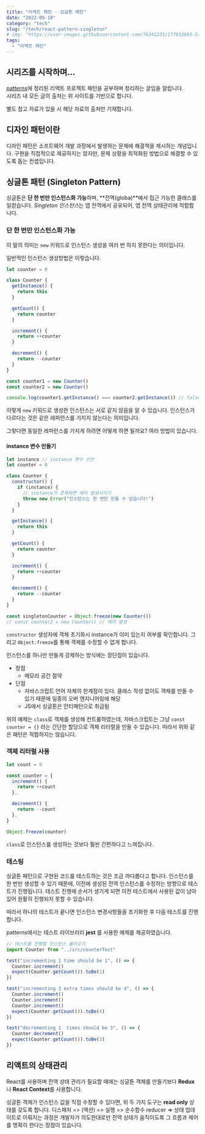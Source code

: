 ```yaml
---
title: "리액트 패턴 - 싱글톤 패턴"
date: "2022-09-18"
category: "tech"
slug: "/tech/react-pattern-singleton"
# img: "https://user-images.githubusercontent.com/76241233/177932893-5a504b26-12e4-4ade-b1ce-1951d072ba82.jpg"
tags:
  - "리액트 패턴"
---
```


## 시리즈를 시작하며...

[patterns](https://www.patterns.dev/)에 정리된 리액트 프로젝트 패턴을 공부하며 정리하는 글임을 알립니다.  
시리즈 내 모든 글의 출처는 위 사이트를 기반으로 합니다.

별도 참고 자료가 있을 시 해당 자료의 출처만 기재합니다.

## 디자인 패턴이란

디자인 패턴은 소프트웨어 개발 과정에서 발생하는 문제에 해결책을 제시하는 개념입니다. 구현을 직접적으로 제공하지는 않지만, 문제 상황을 최적화된 방법으로 해결할 수 있도록 돕는 컨셉입니다.

## 싱글톤 패턴 (Singleton Pattern)

싱글톤은 **단 한 번만 인스턴스화 가능**하며, **전역(globa)**에서 접근 가능한 클래스를 일컫습니다. <i>Singleton 인스턴스</i>는 앱 전역에서 공유되어, 앱 전역 상태관리에 적합합니다.

### 단 한 번만 인스턴스화 가능

이 말의 의미는 `new` 키워드로 인스턴스 생성을 여러 번 하지 못한다는 의미입니다.

일반적인 인스턴스 생성방법은 이렇습니다.

```javascript
let counter = 0

class Counter {
  getInstance() {
    return this
  }

  getCount() {
    return counter
  }

  increment() {
    return ++counter
  }

  decrement() {
    return --counter
  }
}

const counter1 = new Counter()
const counter2 = new Counter()

console.log(counter1.getInstance() === counter2.getInstance()) // false
```

이렇게 `new` 키워드로 생성한 인스턴스는 서로 같지 않음을 알 수 있습니다. 인스턴스가 다르다는 것은 같은 레퍼런스를 가지지 않는다는 의미입니다.

그렇다면 동일한 레퍼런스를 가지게 하려면 어떻게 하면 될까요? 여러 방법이 있습니다.

#### instance 변수 만들기

```javascript
let instance // instance 변수 선언
let counter = 0

class Counter {
  constructor() {
    if (instance) {
      // instance가 존재하면 에러 발생시키기
      throw new Error("인스턴스는 한 번만 만들 수 있습니다!")
    }
  }

  getInstance() {
    return this
  }

  getCount() {
    return counter
  }

  increment() {
    return ++counter
  }

  decrement() {
    return --counter
  }
}

const singletonCounter = Object.freeze(new Counter())
// const counter2 = new Counter() // 에러 발생
```

`constructor` 생성자에 객체 초기화시 instance가 이미 있는지 여부를 확인합니다. 그리고 `Object.freeze`를 통해 객체를 수정할 수 없게 합니다.

인스턴스를 하나만 만들게 강제하는 방식에는 장단점이 있습니다.

- 장점
  - 메모리 공간 절약
- 단점
  - 자바스크립트 언어 자체의 한계점이 있다. 클래스 작성 없이도 객체를 만들 수 있기 때문에 일종의 오버 엔지니어링에 해당
  - JS에서 싱글톤은 안티패턴으로 취급됨

위의 예제는 `class`로 객체를 생성해 컨트롤하였는데, 자바스크립트는 그냥 `const counter = {}` 라는 간단한 할당으로 객체 리터럴을 만들 수 있습니다. 따라서 위와 같은 패턴은 적합하지는 않습니다.

### 객체 리터럴 사용

```javascript
let count = 0

const counter = {
  increment() {
    return ++count
  },

  decrement() {
    return --count
  },
}

Object.freeze(counter)
```

`class`로 인스턴스를 생성하는 것보다 훨씬 간편하다고 느껴집니다.

### 테스팅

싱글톤 패턴으로 구현된 코드를 테스트하는 것은 조금 까다롭다고 합니다. 인스턴스를 한 번만 생성할 수 있기 때문에, 이전에 생성된 전역 인스턴스를 수정하는 방향으로 테스트가 진행됩니다. 테스트 진행에 순서가 생기게 되면 이전 테스트에서 사용된 값이 남아있어 원활히 진행되지 못할 수 있습니다.

따라서 하나의 테스트가 끝나면 인스턴스 변경사항들을 초기화한 후 다음 테스트를 진행합니다.

patterns에서는 테스트 라이브러리 **jest** 를 사용한 예제를 제공하였습니다.

```javascript
// 테스트를 진행할 인스턴스 불러오기
import Counter from "../src/counterTest"

test("incrementing 1 time should be 1", () => {
  Counter.increment()
  expect(Counter.getCount()).toBe(1)
})

test("incrementing 3 extra times should be 4", () => {
  Counter.increment()
  Counter.increment()
  Counter.increment()
  expect(Counter.getCount()).toBe(4)
})

test("decrementing 1  times should be 3", () => {
  Counter.decrement()
  expect(Counter.getCount()).toBe(3)
})
```

<!-- 추가) js test, test libraries -->

## 리액트의 상태관리

React를 사용하며 전역 상태 관리가 필요할 때에는 싱글톤 객체를 만들기보다 **Redux**나 **React Context**를 사용합니다.

싱글톤 객체가 인스턴스 값을 직접 수정할 수 있다면, 위 두 가지 도구는 **read only** 상태를 갖도록 합니다. 디스패처 => (액션) => 실행 => 순수함수 reducer => 상태 업데이트로 이뤄지는 과정은 개발자가 의도한대로만 전역 상태가 움직이도록 그 흐름과 제어를 명확히 한다는 장점이 있습니다.

<!-- ◾ [변수 명명 규칙](/tech/let-me-know-js-a-bit-js-variable-naming) 👈 이전 글 보기    -->
